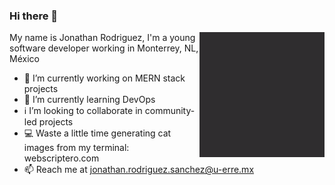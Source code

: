 ### Hi there 👋

<a href="http://jonathan.webscriptero.com">
  <img align="right" width="200" height="200" src="https://raw.githubusercontent.com/jonathanrodriguezs/jonathanrodriguezs/master/personal_website.gif">
</a>
My name is Jonathan Rodriguez, I'm a young software developer working in Monterrey, NL, México

- 🔭 I’m currently working on MERN stack projects
- 🐋 I’m currently learning DevOps
- ℹ️ I’m looking to collaborate in community-led projects
- 💻 Waste a little time generating cat images from my terminal: webscriptero.com
- 📫 Reach me at jonathan.rodriguez.sanchez@u-erre.mx

